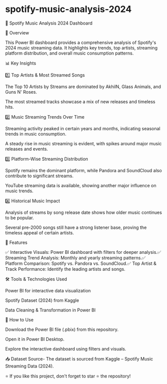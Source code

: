 # spotify-music-analysis-2024
🎵 Spotify Music Analysis 2024 Dashboard

📌 Overview

This Power BI dashboard provides a comprehensive analysis of Spotify's 2024 music streaming data. It highlights key trends, top artists, streaming platform distribution, and overall music consumption patterns.

📊 Key Insights

1️⃣ Top Artists & Most Streamed Songs

The Top 10 Artists by Streams are dominated by AkhilN, Glass Animals, and Guns N' Roses.

The most streamed tracks showcase a mix of new releases and timeless hits.

2️⃣ Music Streaming Trends Over Time

Streaming activity peaked in certain years and months, indicating seasonal trends in music consumption.

A steady rise in music streaming is evident, with spikes around major music releases and events.

3️⃣ Platform-Wise Streaming Distribution

Spotify remains the dominant platform, while Pandora and SoundCloud also contribute to significant streams.

YouTube streaming data is available, showing another major influence on music trends.

4️⃣ Historical Music Impact

Analysis of streams by song release date shows how older music continues to be popular.

Several pre-2000 songs still have a strong listener base, proving the timeless appeal of certain artists.

📌 Features

✅ Interactive Visuals: Power BI dashboard with filters for deeper analysis.✅ Streaming Trend Analysis: Monthly and yearly streaming patterns.✅ Platform Comparison: Spotify vs. Pandora vs. SoundCloud.✅ Top Artist & Track Performance: Identify the leading artists and songs.

🛠 Tools & Technologies Used

Power BI for interactive data visualization

Spotify Dataset (2024) from Kaggle

Data Cleaning & Transformation in Power BI

📎 How to Use

Download the Power BI file (.pbix) from this repository.

Open it in Power BI Desktop.

Explore the interactive dashboard using filters and visuals.

📥 Dataset Source-
The dataset is sourced from Kaggle – Spotify Music Streaming Data (2024).
   
⭐ If you like this project, don't forget to star ⭐ the repository!

